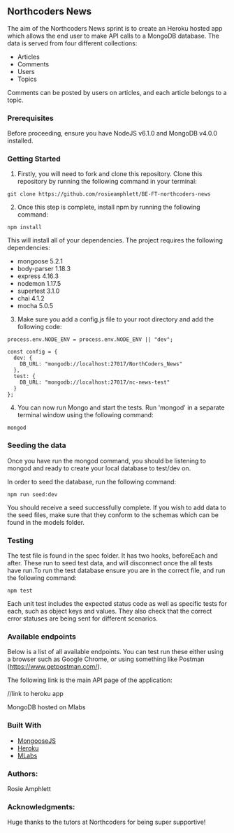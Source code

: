 ## Northcoders News  

The aim of the Northcoders News sprint is to create an Heroku hosted app which allows the end user to make API calls to a MongoDB database. The data is served from four different collections:

* Articles
* Comments
* Users 
* Topics

Comments can be posted by users on articles, and each article belongs to a topic.

### Prerequisites

Before proceeding, ensure you have NodeJS v6.1.0 and MongoDB v4.0.0 installed.

### Getting Started

1. Firstly, you will need to fork and clone this repository. Clone this repository by running the following command in your terminal:

```http
git clone https://github.com/rosieamphlett/BE-FT-northcoders-news
```

2. Once this step is complete, install npm by running the following command:

```http
npm install
```

This will install all of your dependencies. The project requires the following dependencies:

* mongoose 5.2.1
* body-parser 1.18.3
* express 4.16.3
* nodemon 1.17.5
* supertest 3.1.0
* chai 4.1.2
* mocha 5.0.5

3. Make sure you add a config.js file to your root directory and add the following code:

```http
process.env.NODE_ENV = process.env.NODE_ENV || "dev";

const config = {
  dev: {
    DB_URL: "mongodb://localhost:27017/NorthCoders_News"
  },
  test: {
    DB_URL: "mongodb://localhost:27017/nc-news-test"
  }
};
```
4. You can now run Mongo and start the tests. Run 'mongod' in a separate terminal window using the following command:

```http
mongod
```
### Seeding the data

Once you have run the mongod command, you should be listening to mongod and ready to create your local database to test/dev on.

In order to seed the database, run the following command:
```http
npm run seed:dev
```
You should receive a seed successfully complete. If you wish to add data to the seed files, make sure that they conform to the schemas which can be found in the models folder.

### Testing

The test file is found in the spec folder. It has two hooks, beforeEach and after. These run to seed test data, and will disconnect once the all tests have run.To run the test database ensure you are in the correct file, and run the following command:

```http
npm test
```

Each unit test includes the expected status code as well as specific tests for each, such as object keys and values. They also check that the correct error statuses are being sent for different scenarios.

### Available endpoints

Below is a list of all available endpoints. You can test run these either using a browser such as Google Chrome, or using something like Postman (https://www.getpostman.com/).

The following link is the main API page of the application:

//link to heroku app

MongoDB hosted on Mlabs

### Built With
* [MongooseJS](https://mongoosejs.com/)
* [Heroku](https://heroku.com/)
* [MLabs](https://mlab.com/)

### Authors: 
Rosie Amphlett

### Acknowledgments:
Huge thanks to the tutors at Northcoders for being super supportive!